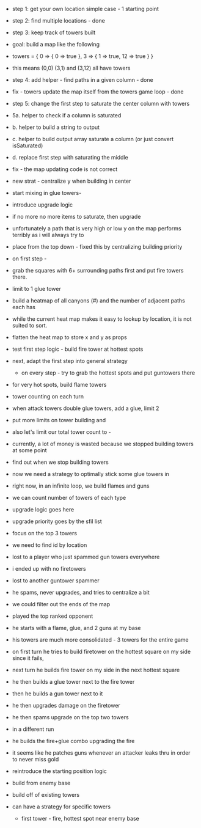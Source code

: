 - step 1: get your own location simple case - 1 starting point 
- step 2: find multiple locations - done 
- step 3: keep track of towers built 
- goal: build a map like the following
- towers = { 0 => { 0 => true }, 3 => { 1 => true, 12 => true } } 
- this means (0,0) (3,1) and (3,12) all have towers 
- step 4: add helper - find paths in a given column - done


- fix - towers update the map itself from the towers game loop - done
- step 5: change the first step to saturate the center column with towers
- 5a.  helper to check if a column is saturated
- b.  helper to build a string to output 
- c.  helper to build output array saturate a column (or just convert isSaturated)
- d.  replace first step with saturating the middle 


-  fix - the map updating code is not correct



- new strat - centralize y when building in center 
- start mixing in glue towers- 
- introduce upgrade logic
- if no more no more items to saturate, then upgrade

- unfortunately a path that is very high or low y on the map performs terribly as i will always try to
- place from the top down - fixed this by centralizing building priority 


- on first step - 
- grab the squares with 6+ surrounding paths first and put fire towers there.


- limit to 1 glue tower 

- build a heatmap of all canyons (#) and the number of adjacent paths each has 
- while the current heat map makes it easy to lookup by location, it is not suited to sort.
- flatten the heat map to store x and y as props 

- test first step logic - build fire tower at hottest spots

- next, adapt the first step into general strategy
  - on every step - try to grab the hottest spots and put guntowers there

- for very hot spots, build flame towers 
- tower counting on each turn 

- when attack towers double glue towers, add a glue, limit 2

- put more limits on tower building and 
- also let's limit our total tower count to - 
- currently, a lot of money is wasted because we stopped building towers at some point
- find out when we stop building towers 


- now we need a strategy to optimally stick some glue towers in
- right now, in an infinite loop, we build flames and guns
- we can count number of towers of each type

-  upgrade logic goes here 

-  upgrade priority goes by the sfil list 

-  focus on the top 3 towers 

-  we need to find id by location 

- lost to a player who just spammed gun towers everywhere 
- i ended up with no firetowers 

- lost to another guntower spammer 
- he spams, never upgrades, and tries to centralize a bit 
- we could filter out the ends of the map 

- played the top ranked opponent 
- he starts with a flame, glue, and 2 guns at my base 
- his towers are much more consolidated - 3 towers for the entire game

- on first turn he tries to build firetower on the hottest square on my side since it fails,
- next turn he builds fire tower on my side in the next hottest square 
- he then builds a glue tower next to the fire tower
- then he builds a gun tower next to it
- he then upgrades damage on the firetower 
- he then spams upgrade on the top two towers 

- in a different run
- he builds the fire+glue combo upgrading the fire
- it seems like he patches guns whenever an attacker leaks thru in order to never miss gold 

- reintroduce the starting position logic 
- build from enemy base 
- build off of existing towers 
- can have a strategy for specific towers
  - first tower - fire, hottest spot near enemy base 
  